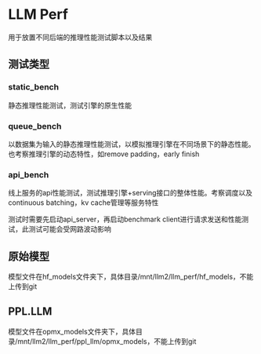 # LLM Perf

用于放置不同后端的推理性能测试脚本以及结果

## 测试类型

### static_bench

静态推理性能测试，测试引擎的原生性能

### queue_bench

以数据集为输入的静态推理性能测试，以模拟推理引擎在不同场景下的静态性能。也考察推理引擎的动态特性，如remove padding，early finish

### api_bench

线上服务的api性能测试，测试推理引擎+serving接口的整体性能。考察调度以及continuous batching，kv cache管理等服务特性

测试时需要先启动api_server，再启动benchmark client进行请求发送和性能测试，此测试可能会受网路波动影响

## 原始模型

模型文件在hf_models文件夹下，具体目录/mnt/llm2/llm_perf/hf_models，不能上传到git

## PPL.LLM

模型文件在opmx_models文件夹下，具体目录/mnt/llm2/llm_perf/ppl_llm/opmx_models，不能上传到git
